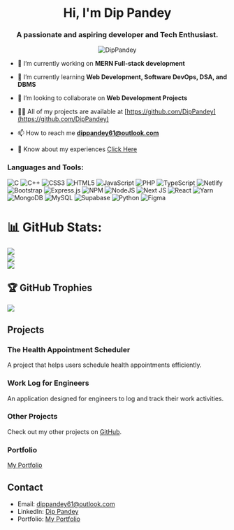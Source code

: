 <h1 align="center">Hi, I'm Dip Pandey</h1>
<h3 align="center">A passionate and aspiring developer and Tech Enthusiast.</h3>

<p align="center"> 
  <img src="https://komarev.com/ghpvc/?username=DipPandey&label=Profile%20views&color=0e75b6&style=flat" alt="DipPandey" /> 
</p>

- 🔭 I’m currently working on **MERN Full-stack development**

- 🌱 I’m currently learning **Web Development, Software DevOps, DSA, and DBMS**

- 👯 I’m looking to collaborate on **Web Development Projects**

- 👨‍💻 All of my projects are available at [https://github.com/DipPandey](https://github.com/DipPandey)

- 📫 How to reach me **dippandey61@outlook.com**

- 📄 Know about my experiences [Click Here](https://www.linkedin.com/in/dip-pandey-a402b81b4/)

<h3 align="left">Languages and Tools:</h3>

![C](https://img.shields.io/badge/c-%2300599C.svg?style=plastic&logo=c&logoColor=white) 
![C++](https://img.shields.io/badge/c++-%2300599C.svg?style=plastic&logo=c%2B%2B&logoColor=white) 
![CSS3](https://img.shields.io/badge/css3-%231572B6.svg?style=plastic&logo=css3&logoColor=white) 
![HTML5](https://img.shields.io/badge/html5-%23E34F26.svg?style=plastic&logo=html5&logoColor=white) 
![JavaScript](https://img.shields.io/badge/javascript-%23323330.svg?style=plastic&logo=javascript&logoColor=%23F7DF1E) 
![PHP](https://img.shields.io/badge/php-%23777BB4.svg?style=plastic&logo=php&logoColor=white) 
![TypeScript](https://img.shields.io/badge/typescript-%23007ACC.svg?style=plastic&logo=typescript&logoColor=white) 
![Netlify](https://img.shields.io/badge/netlify-%23000000.svg?style=plastic&logo=netlify&logoColor=#00C7B7) 
![Bootstrap](https://img.shields.io/badge/bootstrap-%23563D7C.svg?style=plastic&logo=bootstrap&logoColor=white) 
![Express.js](https://img.shields.io/badge/express.js-%23404d59.svg?style=plastic&logo=express&logoColor=%2361DAFB) 
![NPM](https://img.shields.io/badge/NPM-%23000000.svg?style=plastic&logo=npm&logoColor=white) 
![NodeJS](https://img.shields.io/badge/node.js-6DA55F?style=plastic&logo=node.js&logoColor=white) 
![Next JS](https://img.shields.io/badge/Next-black?style=plastic&logo=next.js&logoColor=white) 
![React](https://img.shields.io/badge/react-%2320232a.svg?style=plastic&logo=react&logoColor=%2361DAFB) 
![Yarn](https://img.shields.io/badge/yarn-%232C8EBB.svg?style=plastic&logo=yarn&logoColor=white) 
![MongoDB](https://img.shields.io/badge/MongoDB-%234ea94b.svg?style=plastic&logo=mongodb&logoColor=white) 
![MySQL](https://img.shields.io/badge/mysql-%2300f.svg?style=plastic&logo=mysql&logoColor=white) 
![Supabase](https://img.shields.io/badge/Supabase-3ECF8E?style=plastic&logo=supabase&logoColor=white) 
![Python](https://img.shields.io/badge/Python-3776AB?style=plastic&logo=python&logoColor=white) 
![Figma](https://img.shields.io/badge/figma-%23F24E1E.svg?style=plastic&logo=figma&logoColor=white) 

# 📊 GitHub Stats:

![](https://github-readme-stats.vercel.app/api?username=DipPandey&theme=dark&hide_border=false&include_all_commits=false&count_private=false)<br/>
![](https://github-readme-streak-stats.herokuapp.com/?user=DipPandey&theme=dark&hide_border=false)<br/>
![](https://github-readme-stats.vercel.app/api/top-langs/?username=DipPandey&theme=dark&hide_border=false&include_all_commits=false&count_private=false&layout=compact)

## 🏆 GitHub Trophies
![](https://github-profile-trophy.vercel.app/?username=DipPandey&theme=radical&no-frame=false&no-bg=true&margin-w=4)

## Projects

### The Health Appointment Scheduler
A project that helps users schedule health appointments efficiently.

### Work Log for Engineers
An application designed for engineers to log and track their work activities.

### Other Projects
Check out my other projects on [GitHub](https://github.com/DipPandey).

### Portfolio
[My Portfolio](https://dip-portfolio-website.vercel.app/)

## Contact
- Email: [dippandey61@outlook.com](mailto:dippandey61@outlook.com)
- LinkedIn: [Dip Pandey](https://www.linkedin.com/in/dip-pandey-a402b81b4/)
- Portfolio: [My Portfolio](https://dip-portfolio-website.vercel.app/)
